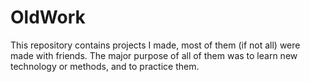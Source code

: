 # OldWork
This repository contains projects I made, most of them (if not all) were made with friends.
The major purpose of all of them was to learn new technology or methods, and to practice them.
